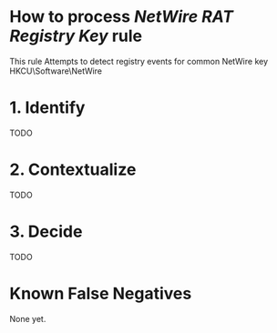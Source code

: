 # How to process *NetWire RAT Registry Key* rule
This rule Attempts to detect registry events for common NetWire key HKCU\Software\NetWire

# 1. Identify
TODO

# 2. Contextualize
TODO

# 3. Decide
TODO

# Known False Negatives
None yet.
